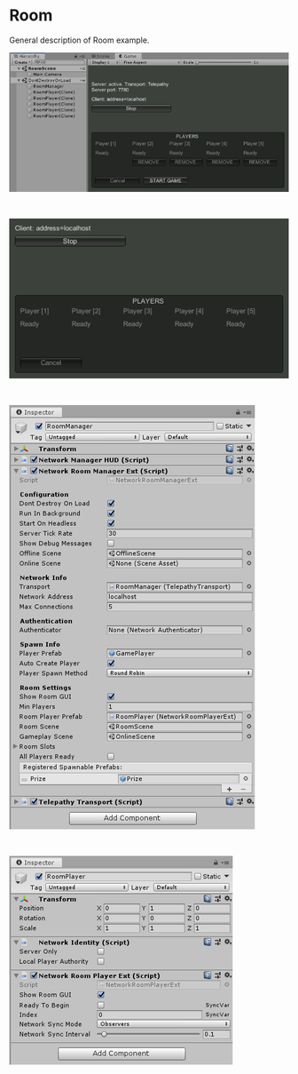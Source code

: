 # Room

General description of Room example.

![Host's Room View](Room1.PNG)

 

![Player's Room View](Room2.PNG)

 

![Network Room Manager](RoomManager.PNG)

 

![Network Room Player](RoomPlayer.PNG)
